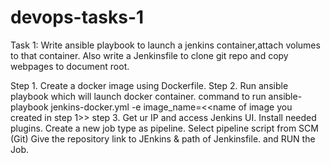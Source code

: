 # devops-tasks-1
Task 1: Write ansible playbook to launch a jenkins container,attach volumes to that container. Also write a Jenkinsfile to clone git repo and copy webpages to document root.

Step 1. Create  a docker image using Dockerfile.
Step 2. Run ansible playbook which will launch docker container.
 command to run ansible-playbook jenkins-docker.yml -e image_name=<<name of image you created in step 1>>
step 3. Get ur IP and access Jenkins UI. Install needed plugins.
Create a new job type as pipeline.
Select pipeline script from SCM (Git)
Give the repository link to JEnkins & path of Jenkinsfile.
and RUN the Job.
